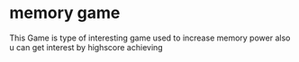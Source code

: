 # memory game 
This Game is type of interesting game used to increase memory power
also u can get interest by highscore achieving


